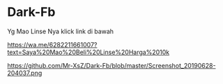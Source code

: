 # Dark-Fb
Yg Mao Linse Nya klick link di bawah 

https://wa.me/6282211661007?text=Saya%20Mao%20Beli%20Linse%20Harga%2010k





https://github.com/Mr-XsZ/Dark-Fb/blob/master/Screenshot_20190628-204037.png
